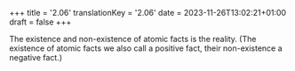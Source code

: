 +++
title = '2.06'
translationKey = '2.06'
date = 2023-11-26T13:02:21+01:00
draft = false
+++

The existence and non-existence of atomic facts is the reality.
(The existence of atomic facts we also call a positive fact, their non-existence a negative fact.)
